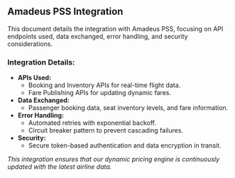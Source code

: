 ## Amadeus PSS Integration
This document details the integration with Amadeus PSS, focusing on API endpoints used, data exchanged, error handling, and security considerations.

### Integration Details:
- **APIs Used:**  
  - Booking and Inventory APIs for real-time flight data.
  - Fare Publishing APIs for updating dynamic fares.
- **Data Exchanged:**  
  - Passenger booking data, seat inventory levels, and fare information.
- **Error Handling:**  
  - Automated retries with exponential backoff.
  - Circuit breaker pattern to prevent cascading failures.
- **Security:**  
  - Secure token-based authentication and data encryption in transit.

*This integration ensures that our dynamic pricing engine is continuously updated with the latest airline data.*
